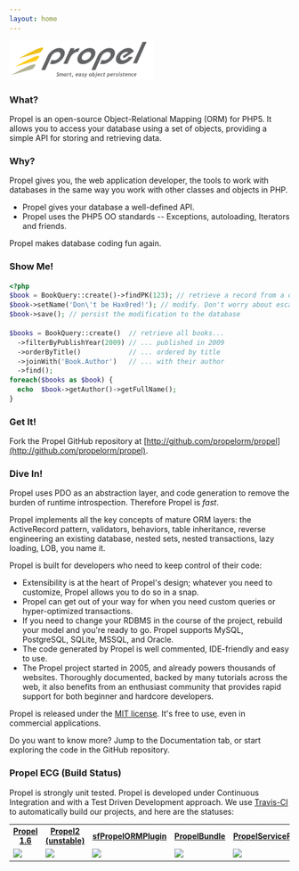 ```yaml
---
layout: home
---
```


![Propel logo](./images/propel-logo.png)

### What? ###

Propel is an open-source Object-Relational Mapping (ORM) for PHP5. It allows you to access your database using a set of objects, providing a simple API for storing and retrieving data.

### Why? ###

Propel gives you, the web application developer, the tools to work with databases in the same way you work with other classes and objects in PHP.

* Propel gives your database a well-defined API.
* Propel uses the PHP5 OO standards -- Exceptions, autoloading, Iterators and friends.

Propel makes database coding fun again.

### Show Me! ###

```php
<?php
$book = BookQuery::create()->findPK(123); // retrieve a record from a database
$book->setName('Don\'t be Hax0red!'); // modify. Don't worry about escaping
$book->save(); // persist the modification to the database

$books = BookQuery::create()  // retrieve all books...
  ->filterByPublishYear(2009) // ... published in 2009
  ->orderByTitle()            // ... ordered by title
  ->joinWith('Book.Author')   // ... with their author
  ->find();
foreach($books as $book) {
  echo  $book->getAuthor()->getFullName();
}
```

### Get It! ###

Fork the Propel GitHub repository at [http://github.com/propelorm/propel](http://github.com/propelorm/propel).

### Dive In! ###

Propel uses PDO as an abstraction layer, and code generation to remove the burden of runtime introspection. Therefore Propel is *fast*.

Propel implements all the key concepts of mature ORM layers: the ActiveRecord pattern, validators, behaviors, table inheritance, reverse engineering an existing database, nested sets, nested transactions, lazy loading, LOB, you name it.

Propel is built for developers who need to keep control of their code:

* Extensibility is at the heart of Propel's design; whatever you need to customize, Propel allows you to do so in a snap.
* Propel can get out of your way for when you need custom queries or hyper-optimized transactions.
* If you need to change your RDBMS in the course of the project, rebuild your model and you're ready to go. Propel supports MySQL, PostgreSQL, SQLite, MSSQL, and Oracle.
* The code generated by Propel is well commented, IDE-friendly and easy to use.
* The Propel project started in 2005, and already powers thousands of websites. Thoroughly documented, backed by many tutorials across the web, it also benefits from an enthusiast community that provides rapid support for both beginner and hardcore developers.

Propel is released under the [MIT license](http://www.propelorm.org/download#license). It's free to use, even in commercial applications.

Do you want to know more? Jump to the Documentation tab, or start exploring the code in the GitHub repository.


### Propel ECG (Build Status) ###

Propel is strongly unit tested. Propel is developed under Continuous
Integration and with a Test Driven Development approach.
We use [Travis-CI](http://travis-ci.org) to automatically build our projects,
and here are the statuses:

<table width="100%" class="ecg">
    <tr>
        <th><a href="https://github.com/propelorm/Propel">Propel 1.6</a></th>
        <th><a href="https://github.com/propelorm/Propel2">Propel2 (unstable)</a></th>
        <th><a href="https://github.com/propelorm/sfPropelORMPlugin">sfPropelORMPlugin</a></th>
        <th><a href="https://github.com/propelorm/PropelBundle">PropelBundle</a></th>
        <th><a href="https://github.com/propelorm/PropelServiceProvider">PropelServiceProvider</a></th>
    </tr>
    <tr>
        <td><img src="https://travis-ci.org/propelorm/Propel.png" /></td>
        <td><img src="https://travis-ci.org/propelorm/Propel2.png" /></td>
        <td><img src="https://travis-ci.org/propelorm/sfPropelORMPlugin.png" /></td>
        <td><img src="https://travis-ci.org/propelorm/PropelBundle.png" /></td>
        <td><img src="https://travis-ci.org/propelorm/PropelServiceProvider.png" /></td>
    </tr>
</table>
